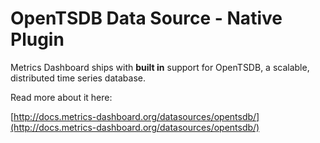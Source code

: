 # OpenTSDB Data Source - Native Plugin

Metrics Dashboard ships with **built in** support for OpenTSDB, a scalable, distributed time series database.

Read more about it here:

[http://docs.metrics-dashboard.org/datasources/opentsdb/](http://docs.metrics-dashboard.org/datasources/opentsdb/)
